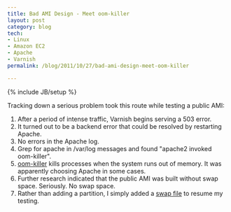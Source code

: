 ```yaml
---
title: Bad AMI Design - Meet oom-killer
layout: post
category: blog
tech:
- Linux
- Amazon EC2
- Apache
- Varnish
permalink: /blog/2011/10/27/bad-ami-design-meet-oom-killer

---
```

{% include JB/setup %}
<div id="node-125" class="node node-blog node-promoted">
  <div class="content clearfix">
    <div class="field field-name-body field-type-text-with-summary field-label-hidden"><div class="field-items"><div class="field-item even"><p>Tracking down a serious problem took this route while testing a public AMI:</p>
<ol><li>
		After a period of intense traffic, Varnish begins serving a 503 error.</li>
	<li>
		It turned out to be a backend error that could be resolved by restarting Apache.</li>
	<li>
		No errors in the Apache log.</li>
	<li>
		Grep for apache in /var/log messages and found "apache2 invoked oom-killer".</li>
	<li>
		<a href="http://linux-mm.org/OOM_Killer">oom-killer</a> kills processes when the system runs out of memory. It was apparently choosing Apache in some cases.</li>
	<li>
		Further research indicated that the public AMI was built without swap space. Seriously. No swap space.</li>
	<li>
		Rather than adding a partition, I simply added a <a href="http://www.cyberciti.biz/faq/linux-add-a-swap-file-howto/">swap file</a> to resume my testing.</li>
</ol></div></div></div>  </div>
</div>
